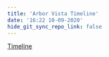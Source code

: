 ```yaml
---
title: 'Arbor Vista Timeline'
date: '16:22 10-09-2020'
hide_git_sync_repo_link: false
---
```


[Timeline](https://www.evernote.com/pub/rhoppel/arborvista)